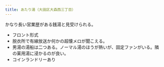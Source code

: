 ```yaml
---
title: あたり湯（大田区大森西三丁目）
---
```


かなり長い営業歴がある銭湯と見受けられる。

* フロント形式
* 脱衣所で有線放送か何かの超懐メロが聞こえる。
* 男湯の湯船は二つある。ノーマル湯のほうが熱いが、固定ファンがいる。隣の薬用湯に浸かるのが良い。
* コインランドリーあり
